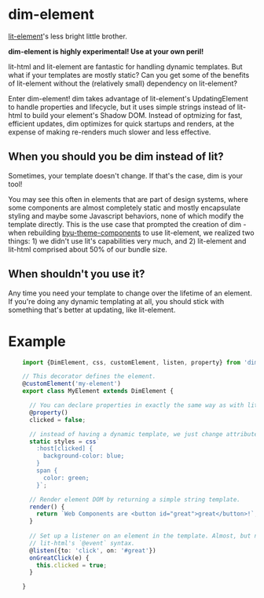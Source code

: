 # dim-element
[lit-element](https://lit-element.polymer-project.org)'s less bright little brother.

**dim-element is highly experimental! Use at your own peril!**

lit-html and lit-element are fantastic for handling dynamic templates. But what if your templates are mostly static? Can you get some of the benefits of lit-element without the (relatively small) dependency on lit-element?

Enter dim-element! dim takes advantage of lit-element's UpdatingElement to handle properties and lifecycle, but it uses simple strings instead of lit-html to build your element's Shadow DOM. Instead of optmizing for fast, efficient updates, dim optimizes for quick startups and renders, at the expense of making re-renders much slower and less effective.

## When you should you be dim instead of lit?

Sometimes, your template doesn't change. If that's the case, dim is your tool!

You may see this often in elements that are part of design systems, where some components are almost completely static and mostly encapsulate styling and maybe some Javascript behaviors, none of which modify the template directly. This is the use case that prompted the creation of dim - when rebuilding [byu-theme-components](https://github.com/byuweb/byu-theme-components) to use lit-element, we realized two things: 1) we didn't use lit's capabilities very much, and 2) lit-element and lit-html comprised about 50% of our bundle size.

## When shouldn't you use it?

Any time you need your template to change over the lifetime of an element. If you're doing any dynamic templating at all, you should stick with something that's better at updating, like lit-element.

# Example

```ts
    import {DimElement, css, customElement, listen, property} from 'dim-element';

    // This decorator defines the element.
    @customElement('my-element')
    export class MyElement extends DimElement {

      // You can declare properties in exactly the same way as with lit-element
      @property()
      clicked = false;

      // instead of having a dynamic template, we just change attributes and let CSS handle the rest
      static styles = css`
        :host[clicked] {
          background-color: blue;
        }
        span {
          color: green;
        }`;

      // Render element DOM by returning a simple string template.
      render() {
        return `Web Components are <button id="great">great</button>!`;
      }
      
      // Set up a listener on an element in the template. Almost, but not really, makes up for not having
      // lit-html's `@event` syntax.
      @listen({to: 'click', on: '#great'})
      onGreatClick(e) {
        this.clicked = true;
      }

    }
```
